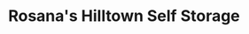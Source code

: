 ---
title: "Rosana's Hilltown Self Storage"
url: /williamsburg/rosanas-hilltown-self-storage/
shop: shop
---